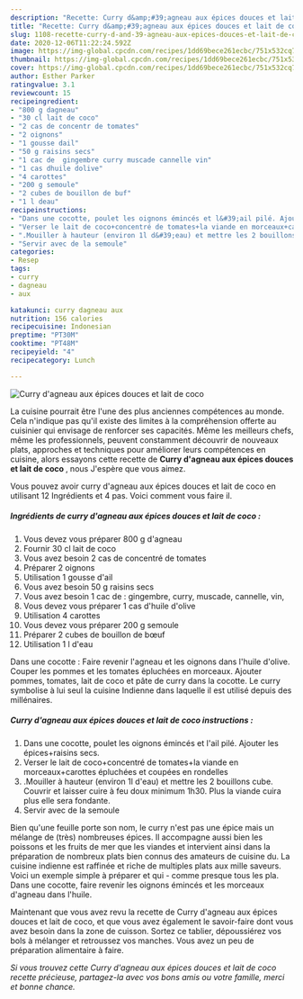 ```yaml
---
description: "Recette: Curry d&amp;#39;agneau aux épices douces et lait de coco"
title: "Recette: Curry d&amp;#39;agneau aux épices douces et lait de coco"
slug: 1108-recette-curry-d-and-39-agneau-aux-epices-douces-et-lait-de-coco
date: 2020-12-06T11:22:24.592Z
image: https://img-global.cpcdn.com/recipes/1dd69bece261ecbc/751x532cq70/curry-dagneau-aux-epices-douces-et-lait-de-coco-photo-principale-de-la-recette.jpg
thumbnail: https://img-global.cpcdn.com/recipes/1dd69bece261ecbc/751x532cq70/curry-dagneau-aux-epices-douces-et-lait-de-coco-photo-principale-de-la-recette.jpg
cover: https://img-global.cpcdn.com/recipes/1dd69bece261ecbc/751x532cq70/curry-dagneau-aux-epices-douces-et-lait-de-coco-photo-principale-de-la-recette.jpg
author: Esther Parker
ratingvalue: 3.1
reviewcount: 15
recipeingredient:
- "800 g dagneau"
- "30 cl lait de coco"
- "2 cas de concentr de tomates"
- "2 oignons"
- "1 gousse dail"
- "50 g raisins secs"
- "1 cac de  gingembre curry muscade cannelle vin"
- "1 cas dhuile dolive"
- "4 carottes"
- "200 g semoule"
- "2 cubes de bouillon de buf"
- "1 l deau"
recipeinstructions:
- "Dans une cocotte, poulet les oignons émincés et l&#39;ail pilé. Ajouter les épices+raisins secs."
- "Verser le lait de coco+concentré de tomates+la viande en morceaux+carottes épluchées et coupées en rondelles"
- ".Mouiller à hauteur (environ 1l d&#39;eau) et mettre les 2 bouillons cube. Couvrir et laisser cuire à feu doux minimum 1h30. Plus la viande cuira plus elle sera fondante."
- "Servir avec de la semoule"
categories:
- Resep
tags:
- curry
- dagneau
- aux

katakunci: curry dagneau aux 
nutrition: 156 calories
recipecuisine: Indonesian
preptime: "PT30M"
cooktime: "PT48M"
recipeyield: "4"
recipecategory: Lunch

---
```



![Curry d&#39;agneau aux épices douces et lait de coco](https://img-global.cpcdn.com/recipes/1dd69bece261ecbc/751x532cq70/curry-dagneau-aux-epices-douces-et-lait-de-coco-photo-principale-de-la-recette.jpg)

La cuisine pourrait être l'une des plus anciennes compétences au monde. Cela n'indique pas qu'il existe des limites à la compréhension offerte au cuisinier qui envisage de renforcer ses capacités. Même les meilleurs chefs, même les professionnels, peuvent constamment découvrir de nouveaux plats, approches et techniques pour améliorer leurs compétences en cuisine, alors essayons cette recette de <strong> Curry d&#39;agneau aux épices douces et lait de coco </strong>, nous J'espère que vous aimez.

<!--inarticleads1-->

Vous pouvez avoir curry d&#39;agneau aux épices douces et lait de coco en utilisant 12 Ingrédients et 4 pas. Voici comment vous faire il.

##### Ingrédients de curry d&#39;agneau aux épices douces et lait de coco :

1. Vous devez vous préparer 800 g d&#39;agneau
1. Fournir 30 cl lait de coco
1. Vous avez besoin 2 cas de concentré de tomates
1. Préparer 2 oignons
1. Utilisation 1 gousse d&#39;ail
1. Vous avez besoin 50 g raisins secs
1. Vous avez besoin 1 cac de : gingembre, curry, muscade, cannelle, vin,
1. Vous devez vous préparer 1 cas d&#39;huile d&#39;olive
1. Utilisation 4 carottes
1. Vous devez vous préparer 200 g semoule
1. Préparer 2 cubes de bouillon de bœuf
1. Utilisation 1 l d&#39;eau


Dans une cocotte : Faire revenir l&#39;agneau et les oignons dans l&#39;huile d&#39;olive. Couper les pommes et les tomates épluchées en morceaux. Ajouter pommes, tomates, lait de coco et pâte de curry dans la cocotte. Le curry symbolise à lui seul la cuisine Indienne dans laquelle il est utilisé depuis des millénaires. 

<!--inarticleads2-->

##### Curry d&#39;agneau aux épices douces et lait de coco instructions :

1. Dans une cocotte, poulet les oignons émincés et l&#39;ail pilé. Ajouter les épices+raisins secs.
1. Verser le lait de coco+concentré de tomates+la viande en morceaux+carottes épluchées et coupées en rondelles
1. .Mouiller à hauteur (environ 1l d&#39;eau) et mettre les 2 bouillons cube. Couvrir et laisser cuire à feu doux minimum 1h30. Plus la viande cuira plus elle sera fondante.
1. Servir avec de la semoule


Bien qu&#39;une feuille porte son nom, le curry n&#39;est pas une épice mais un mélange de (très) nombreuses épices. Il accompagne aussi bien les poissons et les fruits de mer que les viandes et intervient ainsi dans la préparation de nombreux plats bien connus des amateurs de cuisine du. La cuisine indienne est raffinée et riche de multiples plats aux mille saveurs. Voici un exemple simple à préparer et qui - comme presque tous les pla. Dans une cocotte, faire revenir les oignons émincés et les morceaux d&#39;agneau dans l&#39;huile. 

<!--inarticleads1-->

<p>
Maintenant que vous avez revu la recette de Curry d&#39;agneau aux épices douces et lait de coco, et que vous avez également le savoir-faire dont vous avez besoin dans la zone de cuisson. Sortez ce tablier, dépoussiérez vos bols à mélanger et retroussez vos manches. Vous avez un peu de préparation alimentaire à faire.
</p>

<p>
<i>Si vous trouvez cette Curry d&#39;agneau aux épices douces et lait de coco recette précieuse, partagez-la avec vos bons amis ou votre famille, merci et bonne chance.</i>
</p>

